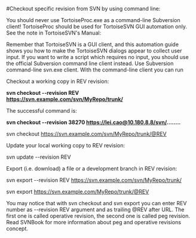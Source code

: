 #Checkout specific revision from SVN by using command line:

You should never use TortoiseProc.exe as a command-line Subversion client! TortoiseProc should be used for TortoiseSVN GUI automation only. See the note in TortoiseSVN's Manual:

Remember that TortoiseSVN is a GUI client, and this automation guide shows you how to make the TortoiseSVN dialogs appear to collect user input. If you want to write a script which requires no input, you should use the official Subversion command line client instead.
Use Subversion command-line svn.exe client. With the command-line client you can run

Checkout a working copy in REV revision:

**svn checkout --revision REV https://svn.example.com/svn/MyRepo/trunk/**

The successful command is:

**svn checkout --revision 38270 https://lei.cao@10.180.8.8/svn/........**






svn checkout https://svn.example.com/svn/MyRepo/trunk/@REV

Update your local working copy to REV revision:

svn update --revision REV

Export (i.e. download) a file or a development branch in REV revision:

svn export --revision REV https://svn.example.com/svn/MyRepo/trunk/

svn export https://svn.example.com/MyRepo/trunk/@REV

You may notice that with svn checkout and svn export you can enter REV number as --revision REV argument and as trailing @REV after URL. The first one is called operative revision, the second one is called peg revision. Read SVNBook for more information about peg and operative revisions concept.

